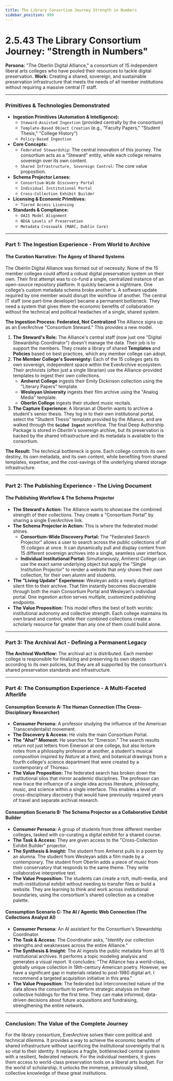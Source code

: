 ```yaml
---
title: The Library Consortium Journey Strength in Numbers
sidebar_position: 999
---
```


# 2.5.43 The Library Consortium Journey: "Strength in Numbers"

**Persona:** "The Oberlin Digital Alliance," a consortium of 15 independent liberal arts colleges who have pooled their resources to tackle digital preservation.
**Work:** Creating a shared, sovereign, and sustainable preservation infrastructure that meets the needs of all member institutions without requiring a massive central IT staff.

---

### **Primitives & Technologies Demonstrated**

*   **Ingestion Primitives (Automation & Intelligence):**
    *   `Steward-Assisted Ingestion` (provided centrally by the consortium)
    *   `Template-Based Object Creation` (e.g., "Faculty Papers," "Student Thesis," "College History")
    *   `Policy-Based Ingestion`
*   **Core Concepts:**
    *   `Federated Stewardship`: The central innovation of this journey. The consortium acts as a "Steward" entity, while each college remains sovereign over its own content.
    *   `Shared Infrastructure, Sovereign Control`: The core value proposition.
*   **Schema Projector Lenses:**
    *   `Consortium-Wide Discovery Portal`
    *   `Individual Institutional Portal`
    *   `Cross-Collection Exhibit Builder`
*   **Licensing & Economic Primitives:**
    *   `Tiered Access Licensing`
*   **Standards & Compliance:**
    *   `OAIS Model Alignment`
    *   `NDSA Levels of Preservation`
    *   `Metadata Crosswalk (MARC, Dublin Core)`

---

### **Part 1: The Ingestion Experience - From World to Archive**

#### **The Curation Narrative: The Agony of Shared Systems**
The Oberlin Digital Alliance was formed out of necessity. None of the 15 member colleges could afford a robust digital preservation system on their own. Their first attempt was to co-fund a single, centralized instance of an open-source repository platform. It quickly became a nightmare. One college's custom metadata schema broke another's. A software update required by one member would disrupt the workflow of another. The central IT staff (one part-time developer) became a permanent bottleneck. They need a system that gives them the economic benefits of collaboration without the technical and political headaches of a single, shared system.

**The Ingestion Process: Federated, Not Centralized**
The Alliance signs up as an EverArchive "Consortium Steward." This provides a new model.

1.  **The Steward's Role:** The Alliance's central staff (now just one "Digital Stewardship Coordinator") doesn't manage the data. Their job is to support the members. They create a library of shared **Templates** and **Policies** based on best practices, which any member college can adopt.
2.  **The Member College's Sovereignty:** Each of the 15 colleges gets its own sovereign, independent space within the EverArchive ecosystem. Their archivists (often just a single librarian) use the Alliance-provided templates to ingest their own collections.
    *   **Amherst College** ingests their Emily Dickinson collection using the "Literary Papers" template.
    *   **Wesleyan University** ingests their film archive using the "Analog Media" template.
    *   **Oberlin College** ingests their student music recitals.
3.  **The Capture Experience:** A librarian at Oberlin wants to archive a student's senior thesis. They log in to their own institutional portal, select the "Student Thesis" template provided by the Alliance, and are walked through the **`Guided Ingest`** workflow. The final Deep Authorship Package is stored in *Oberlin's* sovereign archive, but its preservation is backed by the shared infrastructure and its metadata is available to the consortium.

**The Result:** The technical bottleneck is gone. Each college controls its own destiny, its own metadata, and its own content, while benefiting from shared templates, expertise, and the cost-savings of the underlying shared storage infrastructure.

---

### **Part 2: The Publishing Experience - The Living Document**

#### **The Publishing Workflow & The Schema Projector**
*   **The Steward's Action:** The Alliance wants to showcase the combined strength of their collections. They create a "Consortium Portal" by sharing a single EverArchive link.
*   **The Schema Projector in Action:** This is where the federated model shines.
    *   **Consortium-Wide Discovery Portal:** The "Federated Search Projector" allows a user to search across the public collections of *all 15 colleges* at once. It can dynamically pull and display content from 15 different sovereign archives into a single, seamless user interface.
    *   **Individual Institutional Portal:** Simultaneously, Amherst College can use the exact same underlying object but apply the "Single Institution Projector" to render a website that *only* shows their own collection, for their own alumni and students.
*   **The "Living Update" Experience:** Wesleyan adds a newly digitized silent film to their archive. That film instantly becomes discoverable through both the main Consortium Portal and Wesleyan's individual portal. One ingestion action serves multiple, customized publishing endpoints.
*   **The Value Proposition:** This model offers the best of both worlds: institutional autonomy and collective strength. Each college maintains its own brand and control, while their combined collections create a scholarly resource far greater than any one of them could build alone.

---

### **Part 3: The Archival Act - Defining a Permanent Legacy**

**The Archival Workflow:**
The archival act is distributed. Each member college is responsible for finalizing and preserving its own objects according to its own policies, but they are all supported by the consortium's shared preservation standards and infrastructure.

---

### **Part 4: The Consumption Experience - A Multi-Faceted Afterlife**

#### **Consumption Scenario A: The Human Connection (The Cross-Disciplinary Researcher)**
*   **Consumer Persona:** A professor studying the influence of the American Transcendentalist movement.
*   **The Discovery & Access:** He visits the main Consortium Portal.
*   **The "Aha!" Moment:** He searches for "Emerson." The search results return not just letters from Emerson at one college, but also lecture notes from a philosophy professor at another, a student's musical composition inspired by *Nature* at a third, and botanical drawings from a fourth college's science department that were created by a contemporary of Thoreau.
*   **The Value Proposition:** The federated search has broken down the institutional silos that mirror academic disciplines. The professor can now trace the influence of a single idea across literature, philosophy, music, and science within a single interface. This enables a level of cross-disciplinary discovery that would have previously required years of travel and separate archival research.

#### **Consumption Scenario B: The Schema Projector as a Collaborative Exhibit Builder**
*   **Consumer Persona:** A group of students from three different member colleges, tasked with co-curating a digital exhibit for a shared course.
*   **The Task & Access:** They are given access to the "Cross-Collection Exhibit Builder" projector.
*   **The Synthesis & Insight:** The student from Amherst pulls in a poem by an alumna. The student from Wesleyan adds a film made by a contemporary. The student from Oberlin adds a piece of music from their conservatory that responds to the same theme. They write collaborative interpretive text.
*   **The Value Proposition:** The students can create a rich, multi-media, and multi-institutional exhibit without needing to transfer files or build a website. They are learning to think and work across institutional boundaries, using the consortium's shared collection as a creative palette.

#### **Consumption Scenario C: The AI / Agentic Web Connection (The Collections Analyst AI)**
*   **Consumer Persona:** An AI assistant for the Consortium's Stewardship Coordinator.
*   **The Task & Access:** The Coordinator asks, "Identify our collection strengths and weaknesses across the entire Alliance."
*   **The Synthesis & Insight:** The AI ingests the public metadata from all 15 institutional archives. It performs a topic modeling analysis and generates a visual report. It concludes: "The Alliance has a world-class, globally unique collection in 19th-century American poetry. However, we have a significant gap in materials related to post-1980 digital art. I recommend a targeted acquisition initiative in this area."
*   **The Value Proposition:** The federated but interconnected nature of the data allows the consortium to perform strategic analysis on their collective holdings for the first time. They can make informed, data-driven decisions about future acquisitions and fundraising, strengthening the entire network.

---

### **Conclusion: The Value of the Complete Journey**
For the library consortium, EverArchive solves their core political and technical dilemma. It provides a way to achieve the economic benefits of shared infrastructure without sacrificing the institutional sovereignty that is so vital to their identity. It replaces a fragile, bottlenecked central system with a resilient, federated network. For the individual members, it gives them access to world-class preservation tools on a liberal arts budget. For the world of scholarship, it unlocks the immense, previously siloed, collective knowledge of these great institutions.